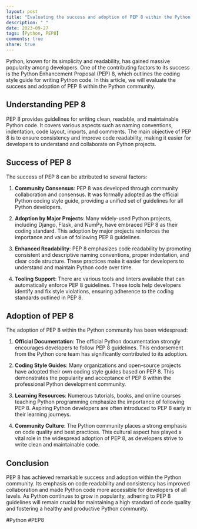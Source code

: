 ```yaml
---
layout: post
title: "Evaluating the success and adoption of PEP 8 within the Python community"
description: " "
date: 2023-09-27
tags: [Python, PEP8]
comments: true
share: true
---
```


Python, known for its simplicity and readability, has gained massive popularity among developers. One of the contributing factors to its success is the Python Enhancement Proposal (PEP) 8, which outlines the coding style guide for writing Python code. In this article, we will evaluate the success and adoption of PEP 8 within the Python community.

## Understanding PEP 8

PEP 8 provides guidelines for writing clean, readable, and maintainable Python code. It covers various aspects such as naming conventions, indentation, code layout, imports, and comments. The main objective of PEP 8 is to ensure consistency and improve code readability, making it easier for developers to understand and collaborate on Python projects.

## Success of PEP 8

The success of PEP 8 can be attributed to several factors:

1. **Community Consensus**: PEP 8 was developed through community collaboration and consensus. It was formally adopted as the official Python coding style guide, providing a unified set of guidelines for all Python developers.

2. **Adoption by Major Projects**: Many widely-used Python projects, including Django, Flask, and NumPy, have embraced PEP 8 as their coding standard. This adoption by major projects reinforces the importance and value of following PEP 8 guidelines.

3. **Enhanced Readability**: PEP 8 emphasizes code readability by promoting consistent and descriptive naming conventions, proper indentation, and clear code structure. These practices make it easier for developers to understand and maintain Python code over time.

4. **Tooling Support**: There are various tools and linters available that can automatically enforce PEP 8 guidelines. These tools help developers identify and fix style violations, ensuring adherence to the coding standards outlined in PEP 8.

## Adoption of PEP 8

The adoption of PEP 8 within the Python community has been widespread:

1. **Official Documentation**: The official Python documentation strongly encourages developers to follow PEP 8 guidelines. This endorsement from the Python core team has significantly contributed to its adoption.

2. **Coding Style Guides**: Many organizations and open-source projects have adopted their own coding style guides based on PEP 8. This demonstrates the popularity and acceptance of PEP 8 within the professional Python development community.

3. **Learning Resources**: Numerous tutorials, books, and online courses teaching Python programming emphasize the importance of following PEP 8. Aspiring Python developers are often introduced to PEP 8 early in their learning journeys.

4. **Community Culture**: The Python community places a strong emphasis on code quality and best practices. This cultural aspect has played a vital role in the widespread adoption of PEP 8, as developers strive to write clean and maintainable code.

## Conclusion

PEP 8 has achieved remarkable success and adoption within the Python community. Its emphasis on code readability and consistency has improved collaboration and made Python code more accessible for developers of all levels. As Python continues to grow in popularity, adhering to PEP 8 guidelines will remain crucial for maintaining a high standard of code quality and fostering a healthy and productive Python community.

\#Python #PEP8